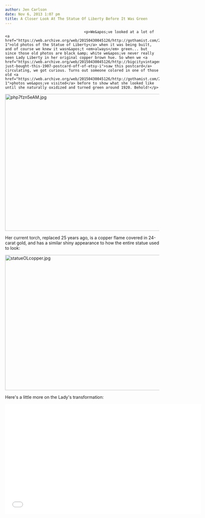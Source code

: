 ```yaml
---
author: Jen Carlson
date: Nov 6, 2013 1:07 pm
title: A Closer Look At The Statue Of Liberty Before It Was Green
---
```


	
										<p>We&apos;ve looked at a lot of <a href="https://web.archive.org/web/20150430045126/http://gothamist.com/2011/10/28/the_statue_of_liberty.php#photo-1">old photos of the Statue of Liberty</a> when it was being built, and of course we knew it wasn&apos;t <em>always</em> green... but since those old photos are black &amp; white we&apos;ve never really seen Lady Liberty in her original copper brown hue. So when we <a href="https://web.archive.org/web/20150430045126/http://bigcityvintagenyc.tumblr.com/post/66111448848/i-just-bought-this-1907-postcard-off-of-etsy-i">saw this postcard</a> circulating, we got curious. Turns out someone colored in one of those old <a href="https://web.archive.org/web/20150430045126/http://gothamist.com/2009/12/17/statue.php#photo-1">photos we&apos;ve visited</a> before to show what she looked like until she naturally oxidized and turned green around 1920. Behold!</p>

<p><span class="mt-enclosure mt-enclosure-image" style="display: inline;"> <img alt="php7fzn5eAM.jpg" src="https://web.archive.org/web/20150430045126im_/http://gothamist.com/attachments/arts_jen/php7fzn5eAM.jpg" width="640" height="448" class="image-none"> </span></p>

<p>Her current torch, replaced 25 years ago, is a copper flame covered in 24-carat gold, and has a similar shiny appearance to how the entire statue used to look:</p>

<p><span class="mt-enclosure mt-enclosure-image" style="display: inline;"> <img alt="statueOLcopper.jpg" src="https://web.archive.org/web/20150430045126im_/http://gothamist.com/attachments/arts_jen/statueOLcopper.jpg" width="640" height="443" class="image-none"> </span></p>

<p>Here&apos;s a little more on the Lady&apos;s transformation:</p>

<p><iframe width="640" height="360" src="//web.archive.org/web/20150430045126if_/http://www.youtube.com/embed/dMxIj8C_vRQ" frameborder="0" allowfullscreen></iframe></p>					
										
									
				